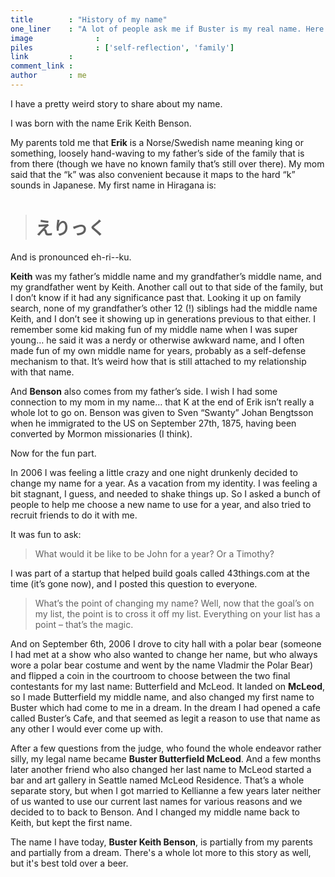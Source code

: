 ```yaml
---
title        : "History of my name"
one_liner    : "A lot of people ask me if Buster is my real name. Here's the answer."
image			   : 
piles			   : ['self-reflection', 'family']
link         : 
comment_link : 
author       : me
---
```


I have a pretty weird story to share about my name.

I was born with the name Erik Keith Benson.

My parents told me that **Erik** is a Norse/Swedish name meaning king or something, loosely hand-waving to my father’s side of the family that is from there (though we have no known family that’s still over there). My mom said that the “k” was also convenient because it maps to the hard “k” sounds in Japanese. My first name in Hiragana is:

> # えりっく 

And is pronounced eh-ri--ku.

**Keith** was my father’s middle name and my grandfather’s middle name, and my grandfather went by Keith. Another call out to that side of the family, but I don’t know if it had any significance past that. Looking it up on family search, none of my grandfather’s other 12 (!) siblings had the middle name Keith, and I don’t see it showing up in generations previous to that either. I remember some kid making fun of my middle name when I was super young… he said it was a nerdy or otherwise awkward name, and I often made fun of my own middle name for years, probably as a self-defense mechanism to that. It’s weird how that is still attached to my relationship with that name.

And **Benson** also comes from my father’s side. I wish I had some connection to my mom in my name… that K at the end of Erik isn’t really a whole lot to go on. Benson was given to Sven “Swanty” Johan Bengtsson when he immigrated to the US on September 27th, 1875, having been converted by Mormon missionaries (I think).

Now for the fun part.

In 2006 I was feeling a little crazy and one night drunkenly decided to change my name for a year. As a vacation from my identity. I was feeling a bit stagnant, I guess, and needed to shake things up. So I asked a bunch of people to help me choose a new name to use for a year, and also tried to recruit friends to do it with me. 

It was fun to ask:

> What would it be like to be John for a year? Or a Timothy?

I was part of a startup that helped build goals called 43things.com at the time (it’s gone now), and I posted this question to everyone. 

> What’s the point of changing my name? Well, now that the goal’s on my list, the point is to cross it off my list. Everything on your list has a point – that’s the magic.

And on September 6th, 2006 I drove to city hall with a polar bear (someone I had met at a show who also wanted to change her name, but who always wore a polar bear costume and went by the name Vladmir the Polar Bear) and flipped a coin in the courtroom to choose between the two final contestants for my last name: Butterfield and McLeod. It landed on **McLeod**, so I made Butterfield my middle name, and also changed my first name to Buster which had come to me in a dream. In the dream I had opened a cafe called Buster’s Cafe, and that seemed as legit a reason to use that name as any other I would ever come up with. 

After a few questions from the judge, who found the whole endeavor rather silly, my legal name became **Buster Butterfield McLeod**. And a few months later another friend who also changed her last name to McLeod started a bar and art gallery in Seattle named McLeod Residence. That’s a whole separate story, but when I got married to Kellianne a few years later neither of us wanted to use our current last names for various reasons and we decided to to back to Benson. And I changed my middle name back to Keith, but kept the first name.

The name I have today, **Buster Keith Benson**, is partially from my parents and partially from a dream. There's a whole lot more to this story as well, but it's best told over a beer.